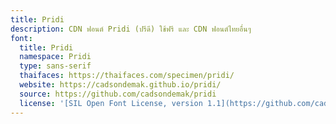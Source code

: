 ```yaml
---
title: Pridi
description: CDN ฟอนต์ Pridi (ปรีดี) ใช้ฟรี และ CDN ฟอนต์ไทยอื่นๆ
font:
  title: Pridi
  namespace: Pridi
  type: sans-serif
  thaifaces: https://thaifaces.com/specimen/pridi/
  website: https://cadsondemak.github.io/pridi/
  source: https://github.com/cadsondemak/pridi
  license: '[SIL Open Font License, version 1.1](https://github.com/cadsondemak/pridi/blob/master/OFL)'
---
```


<div></div>
